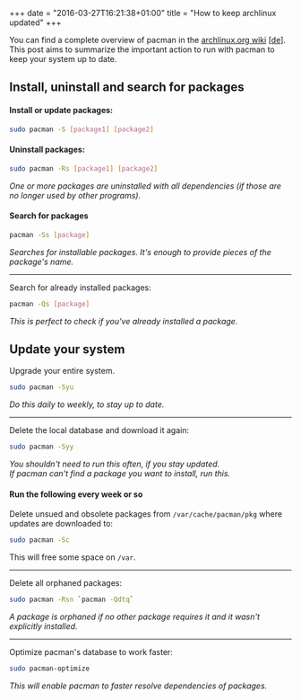 +++
date = "2016-03-27T16:21:38+01:00"
title = "How to keep archlinux updated"
+++

You can find a complete overview of pacman in the 
[archlinux.org wiki](https://wiki.archlinux.org/index.php/Pacman#Usage)
[[de]](https://wiki.archlinux.de/title/Pacman#Anwendung).  
This post aims to summarize the important action to run with pacman to keep your system up to date.


## Install, uninstall and search for packages


#### Install or update packages:
```bash
sudo pacman -S [package1] [package2]
```

#### Uninstall packages:
```bash
sudo pacman -Rs [package1] [package2]
```
*One or more packages are uninstalled with all dependencies (if those are no longer used by other programs).*

#### Search for packages
```bash
pacman -Ss [package]
```
*Searches for installable packages. It's enough to provide pieces of the package's name.*

---

Search for already installed packages:
```bash
pacman -Qs [package]
```
*This is perfect to check if you've already installed a package.*


## Update your system

Upgrade your entire system.
```bash
sudo pacman -Syu
```
*Do this daily to weekly, to stay up to date.*

---

Delete the local database and download it again:
```bash
sudo pacman -Syy
```
*You shouldn't need to run this often, if you stay updated.  
If pacman can't find a package you want to install, run this.*


#### Run the following every week or so

Delete unsued and obsolete packages from `/var/cache/pacman/pkg` where updates are downloaded to:
```bash
sudo pacman -Sc
```
This will free some space on `/var`.

---

Delete all orphaned packages:
```bash
sudo pacman -Rsn `pacman -Qdtq`
```
*A package is orphaned if no other package requires it and it wasn't explicitly installed.*

---

Optimize pacman's database to work faster:
```bash
sudo pacman-optimize
```
*This will enable pacman to faster resolve dependencies of packages.*
